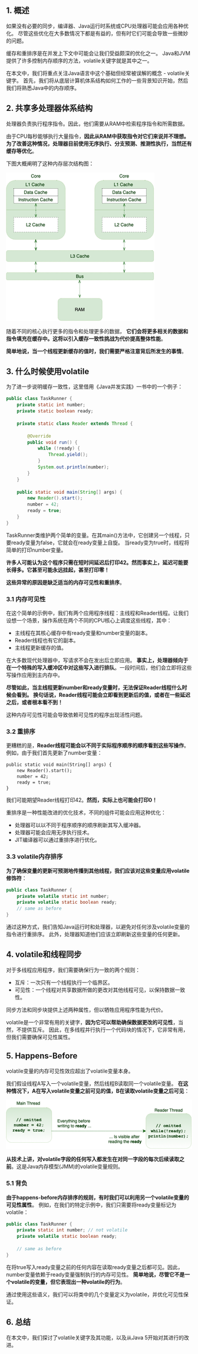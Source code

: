 ## 1. 概述

如果没有必要的同步，编译器、Java运行时系统或CPU处理器可能会应用各种优化。
尽管这些优化在大多数情况下都是有益的，但有时它们可能会导致一些微妙的问题。

缓存和重排序是在并发上下文中可能会让我们受益颇深的优化之一。
Java和JVM提供了许多控制内存顺序的方法，volatile关键字就是其中之一。

在本文中，我们将重点关注Java语言中这个基础但经常被误解的概念 - volatile关键字。
首先，我们将从底层计算机体系结构如何工作的一些背景知识开始，然后我们将熟悉Java中的内存顺序。

## 2. 共享多处理器体系结构

处理器负责执行程序指令。因此，他们需要从RAM中检索程序指令和所需数据。

由于CPU每秒能够执行大量指令，**因此从RAM中获取指令对它们来说并不理想。
为了改善这种情况，处理器目前使用无序执行、分支预测、推测性执行，当然还有缓存等优化**。

下图大概阐明了这种内存层次结构图：

<img src="../assets/img_2.png">

随着不同的核心执行更多的指令和处理更多的数据，
**它们会将更多相关的数据和指令填充在缓存中。这将以引入缓存一致性挑战为代价提高整体性能**。

**简单地说，当一个线程更新缓存的值时，我们需要严格注意背后所发生的事情**。

## 3. 什么时候使用volatile

为了进一步说明缓存一致性，这里借用《Java并发实践》一书中的一个例子：

```java
public class TaskRunner {
    private static int number;
    private static boolean ready;

    private static class Reader extends Thread {

        @Override
        public void run() {
            while (!ready) {
                Thread.yield();
            }
            System.out.println(number);
        }
    }

    public static void main(String[] args) {
        new Reader().start();
        number = 42;
        ready = true;
    }
}
```

TaskRunner类维护两个简单的变量。在其main()方法中，它创建另一个线程，只要ready变量为false，它就会在ready变量上自旋。
当ready变为true时，线程将简单的打印number变量。

**许多人可能认为这个程序只需在短时间延迟后打印42。然而事实上，延迟可能要长得多。它甚至可能永远挂起，甚至打印零！**

**这些异常的原因是缺乏适当的内存可见性和重排序**。

### 3.1 内存可见性

在这个简单的示例中，我们有两个应用程序线程：主线程和Reader线程。让我们设想一个场景，操作系统在两个不同的CPU核心上调度这些线程，其中：

+ 主线程在其核心缓存中有ready变量和number变量的副本。
+ Reader线程也有它的副本。
+ 主线程更新缓存的值。

在大多数现代处理器中，写请求不会在发出后立即应用。
**事实上，处理器倾向于在一个特殊的写入缓冲区中对这些写入进行排队**。一段时间后，他们会立即将这些写操作应用到主内存中。

**尽管如此，当主线程更新number和ready变量时，无法保证Reader线程什么时候会看到。
换句话说，Reader线程可能会立即看到更新后的值，或者在一些延迟之后，或者根本看不到！**

这种内存可见性可能会导致依赖可见性的程序出现活性问题。

### 3.2 重排序

更糟糕的是，**Reader线程可能会以不同于实际程序顺序的顺序看到这些写操作**。例如，由于我们首先更新了number变量：

```
public static void main(String[] args) { 
    new Reader().start();
    number = 42; 
    ready = true; 
}
```

我们可能期望Reader线程打印42。**然而，实际上也可能会打印0！**

重排序是一种性能改进的优化技术，不同的组件可能会应用这种优化：

+ 处理器可以以不同于程序顺序的顺序刷新其写入缓冲器。
+ 处理器可能会应用无序执行技术。
+ JIT编译器可以通过重排序进行优化。

### 3.3 volatile内存排序

**为了确保变量的更新可预测地传播到其他线程，我们应该对这些变量应用volatile修饰符**：

```java
public class TaskRunner {
    private volatile static int number;
    private volatile static boolean ready;
    // same as before
}
```

通过这种方式，我们告知Java运行时和处理器，以避免对任何涉及volatile变量的指令进行重排序。
此外，处理器知道他们应该立即刷新这些变量的任何更新。

## 4. volatile和线程同步

对于多线程应用程序，我们需要确保行为一致的两个规则：

+ 互斥：一次只有一个线程执行一个临界区。
+ 可见性：一个线程对共享数据所做的更改对其他线程可见，以保持数据一致性。

同步方法和同步块提供上述两种属性，但以牺牲应用程序性能为代价。

volatile是一个非常有用的关键字，**因为它可以帮助确保数据更改的可见性**，当然，不提供互斥。
因此，在多线程并行执行一个代码块的情况下，它非常有用，但我们需要确保可见性属性。

## 5. Happens-Before

volatile变量的内存可见性效应超出了volatile变量本身。

我们假设线程A写入一个volatile变量，然后线程B读取同一个volatile变量。
**在这种情况下，A在写入volatile变量之前可见的值，B在读取volatile变量之后可见**：

<img src="../assets/img_3.png">

**从技术上讲，对volatile字段的任何写入都发生在对同一字段的每次后续读取之前**。这是Java内存模型(JMM)的volatile变量规则。

### 5.1 背负

**由于happens-before内存排序的规则，有时我们可以利用另一个volatile变量的可见性属性**。
例如，在我们的特定示例中，我们只需要将ready变量标记为volatile：

```java
public class TaskRunner {
    private static int number; // not volatile
    private volatile static boolean ready;

    // same as before
}
```

在将true写入ready变量之前的任何内容在读取ready变量之后都可见。因此，number变量依赖于ready变量强制执行的内存可见性。
**简单地说，尽管它不是一个volatile的变量，但它表现出一种volatile的行为**。

通过使用这些语义，我们可以将类中的几个变量定义为volatile，并优化可见性保证。

## 6. 总结

在本文中，我们探讨了volatile关键字及其功能，以及从Java 5开始对其进行的改进。